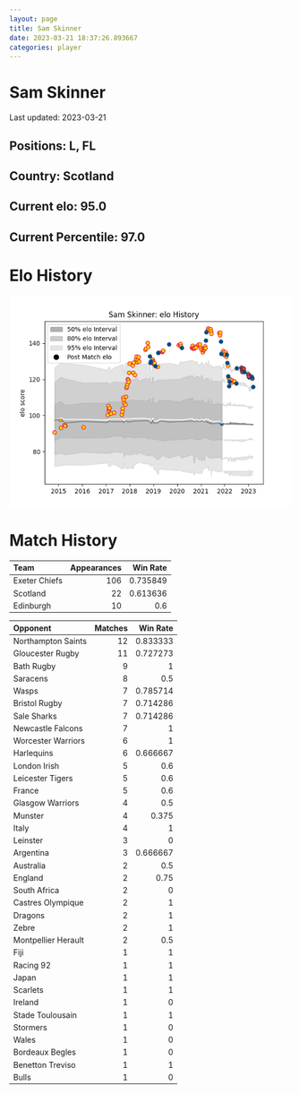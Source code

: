 ```yaml
---  
layout: page  
title: Sam Skinner  
date: 2023-03-21 18:37:26.893667  
categories: player  
---
```

# Sam Skinner


Last updated: 2023-03-21
## Positions: L, FL

## Country: Scotland

## Current elo: 95.0

## Current Percentile: 97.0

# Elo History


![elo history](history_SamSkinner.png)
# Match History


| Team          |   Appearances |   Win Rate |
|:--------------|--------------:|-----------:|
| Exeter Chiefs |           106 |   0.735849 |
| Scotland      |            22 |   0.613636 |
| Edinburgh     |            10 |   0.6      |

| Opponent            |   Matches |   Win Rate |
|:--------------------|----------:|-----------:|
| Northampton Saints  |        12 |   0.833333 |
| Gloucester Rugby    |        11 |   0.727273 |
| Bath Rugby          |         9 |   1        |
| Saracens            |         8 |   0.5      |
| Wasps               |         7 |   0.785714 |
| Bristol Rugby       |         7 |   0.714286 |
| Sale Sharks         |         7 |   0.714286 |
| Newcastle Falcons   |         7 |   1        |
| Worcester Warriors  |         6 |   1        |
| Harlequins          |         6 |   0.666667 |
| London Irish        |         5 |   0.6      |
| Leicester Tigers    |         5 |   0.6      |
| France              |         5 |   0.6      |
| Glasgow Warriors    |         4 |   0.5      |
| Munster             |         4 |   0.375    |
| Italy               |         4 |   1        |
| Leinster            |         3 |   0        |
| Argentina           |         3 |   0.666667 |
| Australia           |         2 |   0.5      |
| England             |         2 |   0.75     |
| South Africa        |         2 |   0        |
| Castres Olympique   |         2 |   1        |
| Dragons             |         2 |   1        |
| Zebre               |         2 |   1        |
| Montpellier Herault |         2 |   0.5      |
| Fiji                |         1 |   1        |
| Racing 92           |         1 |   1        |
| Japan               |         1 |   1        |
| Scarlets            |         1 |   1        |
| Ireland             |         1 |   0        |
| Stade Toulousain    |         1 |   1        |
| Stormers            |         1 |   0        |
| Wales               |         1 |   0        |
| Bordeaux Begles     |         1 |   0        |
| Benetton Treviso    |         1 |   1        |
| Bulls               |         1 |   0        |